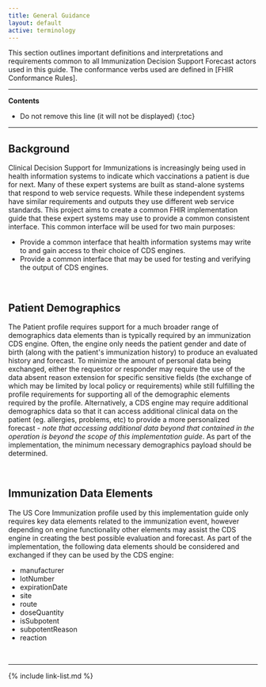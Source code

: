 ```yaml
---
title: General Guidance
layout: default
active: terminology
---
```


This section outlines important definitions and interpretations and requirements common to all Immunization Decision Support Forecast actors used in this guide.
The conformance verbs used are defined in [FHIR Conformance Rules].

---

<!-- TOC  the css styling for this is \pages\assets\css\project.css under 'markdown-toc'-->
**Contents**

* Do not remove this line (it will not be displayed)
{:toc}

---

<!-- end TOC -->

## Background

Clinical Decision Support for Immunizations is increasingly being used in health information systems to indicate which vaccinations a patient is due for next. Many of these expert systems are built as stand-alone systems that respond to web service requests. While these independent systems have similar requirements and outputs they use different web service standards. This project aims to create a common FHIR implementation guide that these expert systems may use to provide a common consistent interface. This common interface will be used for two main purposes:

- Provide a common interface that health information systems may write to and gain access to their choice of CDS engines.
- Provide a common interface that may be used for testing and verifying the output of CDS engines.

<p>&nbsp;</p>

## Patient Demographics

The Patient profile requires support for a much broader range of demographics data elements than is typically required by an immunization CDS engine. Often, the engine only needs the patient gender and date of birth (along with the patient's immunization history) to produce an evaluated history and forecast. To minimize the amount of personal data being exchanged, either the requestor or responder may require the use of the data absent reason extension for specific sensitive fields (the exchange of which may be limited by local policy or requirements) while still fulfilling the profile requirements for supporting all of the demographic elements required by the profile. Alternatively, a CDS engine may require additional demographics data so that it can access additional clinical data on the patient (eg. allergies, problems, etc) to provide a more personalized forecast - *note that accessing additional data beyond that contained in the operation is beyond the scope of this implementation guide*. As part of the implementation, the minimum necessary demographics payload should be determined.

<p>&nbsp;</p>

## Immunization Data Elements

The US Core Immunization profile used by this implementation guide only requires key data elements related to the immunization event, however depending on engine functionality other elements may assist the CDS engine in creating the best possible evaluation and forecast. As part of the implementation, the following data elements should be considered and exchanged if they can be used by the CDS engine:

- manufacturer
- lotNumber
- expirationDate
- site
- route
- doseQuantity
- isSubpotent
- subpotentReason
- reaction

<p>&nbsp;</p>

------------------------------------------------------------------------

{% include link-list.md %}
